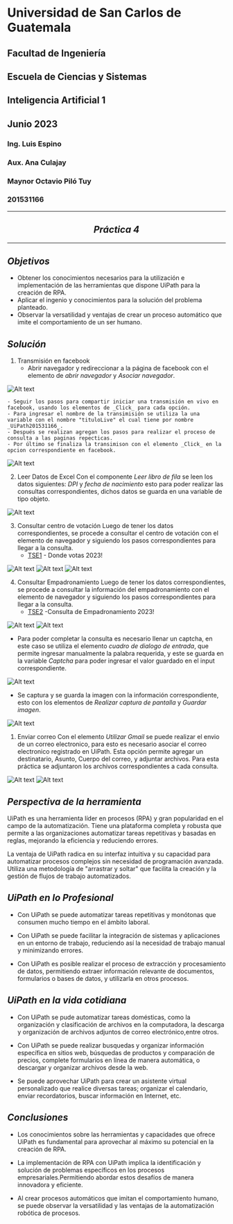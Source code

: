# Universidad de San Carlos de Guatemala
## Facultad de Ingeniería
## Escuela de Ciencias y Sistemas
## Inteligencia Artificial 1
## Junio 2023
### Ing. Luis Espino
### Aux. Ana Culajay
### Maynor Octavio Piló Tuy
### 201531166
---
<center> <h2> <i> Práctica 4 </i> </h2> </center>

---

## _Objetivos_

- Obtener los conocimientos necesarios para la utilización e implementación de las herramientas que dispone UiPath para la creación de RPA.
- Aplicar el ingenio y conocimientos para   la solución del problema planteado. 
- Observar la versatilidad y ventajas de crear un proceso automático que imite el comportamiento de un ser humano.

## _Solución_

1. Transmisión en facebook
   - Abrir navegador y redireccionar a la página de facebook con el elemento de _abrir navegador_ y _Asociar navegador_.

![Alt text](image.png)

    - Seguir los pasos para compartir iniciar una transmisión en vivo en facebook, usando los elementos de _Click_ para cada opción.
    - Para ingresar el nombre de la transimisión se utiliza la una variable con el nombre "tituloLive" el cual tiene por nombre _UiPath201531166_.
    - Después se realizan agregan los pasos para realizar el proceso de consulta a las paginas repecticas.
    - Por último se finaliza la transimison con el elemento _Click_ en la opcion correspondiente en facebook.

![Alt text](image-2.png)

2. Leer Datos de Excel
   Con el componente _Leer libro de fila_ se leen los datos siguientes:  _DPI_ y _fecha de nacimiento_ esto para poder realizar las consultas correspondientes, dichos datos se guarda en una variable de tipo objeto.

![Alt text](image-3.png)

3. Consultar centro de votación
   Luego de tener los datos correspondientes, se procede a consultar el centro de votación con el elemento de navegador y siguiendo los pasos correspondientes para llegar a la consulta.
   - [TSE1] - Donde votas 2023!
  
![Alt text](image-1.png)
![Alt text](image-4.png)
![Alt text](image-5.png)

4. Consultar Empadronamiento
   Luego de tener los datos correspondientes, se procede a consultar la información del empadronamiento con el elemento de navegador y siguiendo los pasos correspondientes para llegar a la consulta.
   - [TSE2] -Consulta de Empadronamiento 2023!
  
![Alt text](image-6.png)
![Alt text](image-7.png)
   
   - Para poder completar la consulta es necesario llenar un captcha, en este caso se utiliza el elemento _cuadro de dialogo de entrada_, que permite ingresar manualmente la palabra requerida, y este se guarda en la variable _Captcha_ para poder ingresar el valor guardado en el input correspondiente.
  
![Alt text](image-8.png)

  - Se captura y se guarda la imagen con la información correspondiente, esto con los elementos de _Realizar captura de pantalla_ y _Guardar imagen_.
  
![Alt text](image-9.png)

1. Enviar correo
   Con el elemento _Utilizar Gmail_ se puede realizar el envio de un correo electronico, para esto es necesario asociar el correo electronico registrado en UiPath. 
   Esta opción permite agregar un destinatario, Asunto, Cuerpo del correo, y adjuntar archivos. Para esta práctica se adjuntaron los archivos correspondientes a cada consulta. 

![Alt text](image-10.png)
![Alt text](image-11.png)


## _Perspectiva de la herramienta_
UiPath es una herramienta líder en procesos (RPA)  y gran  popularidad en el campo de la automatización. Tiene una plataforma completa y robusta que permite a las organizaciones automatizar tareas repetitivas y basadas en reglas, mejorando la eficiencia y reduciendo errores.

La ventaja de UiPath radica en su interfaz intuitiva y su capacidad para automatizar procesos complejos sin necesidad de programación avanzada. Utiliza una metodología de "arrastrar y soltar" que facilita la creación y la gestión de flujos de trabajo automatizados.


## _UiPath en lo Profesional_
- Con UiPath se puede automatizar tareas repetitivas y monótonas que consumen mucho tiempo en el ámbito laboral. 

- Con UiPath se puede facilitar  la integración de sistemas y aplicaciones en un entorno de trabajo, reduciendo así la necesidad de trabajo manual y minimizando errores.

- Con  UiPath es posible realizar el proceso  de extracción y procesamiento de datos, permitiendo  extraer información relevante de documentos, formularios o bases de datos, y utilizarla en otros procesos.

## _UiPath en la vida cotidiana_
- Con UiPath se pude  automatizar tareas domésticas, como la organización y clasificación de archivos en la computadora, la descarga y organización de archivos adjuntos de correo electrónico,entre otros.

- Con  UiPath se puede realizar busquedas y organizar información específica en sitios web,  búsquedas de productos y comparación de precios, complete formularios en línea de manera automática, o descargar y organizar archivos desde la web.

- Se puede aprovechar UiPath para crear un asistente virtual personalizado que realice diversas tareas; organizar el calendario, enviar recordatorios, buscar información en Internet, etc.


## _Conclusiones_
- Los conocimientos sobre las herramientas y capacidades que ofrece UiPath es fundamental para aprovechar al máximo su potencial en la creación de RPA. 

- La implementación de RPA con UiPath implica la identificación y solución de problemas específicos en los procesos empresariales.Permitiendo abordar estos desafíos de manera innovadora y eficiente.

-  Al crear procesos automáticos que imitan el comportamiento humano, se puede observar la versatilidad y las ventajas de la automatización robótica de procesos. 

[TSE1]: <https://dondevotas2023.tse.org.gt>
[TSE2]: <https://tse.org.gt/index.php/sistema-de-estadisticas/consulta-de-afiliacion>

